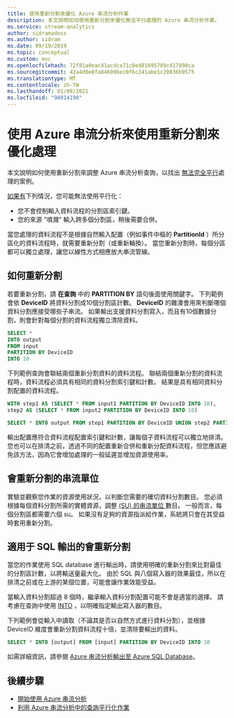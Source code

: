 ```yaml
---
title: 使用重新分割來優化 Azure 串流分析作業
description: 本文說明如何使用重新分割來優化無法平行處理的 Azure 串流分析作業。
ms.service: stream-analytics
author: sidramadoss
ms.author: sidram
ms.date: 09/19/2019
ms.topic: conceptual
ms.custom: mvc
ms.openlocfilehash: 72f81a0eac81acdca71c8ed81695789c417898ca
ms.sourcegitcommit: 42a4d0e8fa84609bec0f6c241abe1c20036b9575
ms.translationtype: MT
ms.contentlocale: zh-TW
ms.lasthandoff: 01/08/2021
ms.locfileid: "98014190"
---
```

# <a name="use-repartitioning-to-optimize-processing-with-azure-stream-analytics"></a>使用 Azure 串流分析來使用重新分割來優化處理

本文說明如何使用重新分割來調整 Azure 串流分析查詢，以找出 [無法完全平行](stream-analytics-scale-jobs.md)處理的案例。

[如果有](stream-analytics-parallelization.md)下列情況，您可能無法使用平行化：

* 您不會控制輸入資料流程的分割區索引鍵。
* 您的來源 "噴濺" 輸入跨多個分割區，稍後需要合併。

當您處理的資料流程不是根據自然輸入配置（例如事件中樞的 **PartitionId** ）所分區化的資料流程時，就需要重新分割（或重新輪換）。 當您重新分割時，每個分區都可以獨立處理，讓您以線性方式相應放大串流管線。

## <a name="how-to-repartition"></a>如何重新分割

若要重新分割，請 **在查詢** 中的 **PARTITION BY** 語句後面使用關鍵字。 下列範例會依 **DeviceID** 將資料分割成10個分割區計數。 **DeviceID** 的雜湊會用來判斷哪個資料分割應接受哪些子串流。 如果輸出支援資料分割寫入，而且有10個數據分割，則會針對每個分割的資料流程獨立清除資料。

```sql
SELECT * 
INTO output
FROM input
PARTITION BY DeviceID 
INTO 10
```

下列範例查詢會聯結兩個重新分割資料的資料流程。 聯結兩個重新分割的資料流程時，資料流程必須具有相同的資料分割索引鍵和計數。 結果是具有相同資料分割配置的資料流程。

```sql
WITH step1 AS (SELECT * FROM input1 PARTITION BY DeviceID INTO 10),
step2 AS (SELECT * FROM input2 PARTITION BY DeviceID INTO 10)

SELECT * INTO output FROM step1 PARTITION BY DeviceID UNION step2 PARTITION BY DeviceID
```

輸出配置應符合資料流程配置索引鍵和計數，讓每個子資料流程可以獨立地排清。 您也可以在排清之前，透過不同的配置重新合併和重新分配資料流程，但您應該避免該方法，因為它會增加處理的一般延遲並增加資源使用率。

## <a name="streaming-units-for-repartitions"></a>會重新分割的串流單位

實驗並觀察您作業的資源使用狀況，以判斷您需要的確切資料分割數目。 您必須根據每個資料分割所需的實體資源，調整 [ (SU) 的串流單位 ](stream-analytics-streaming-unit-consumption.md) 數目。 一般而言，每個分割區都需要六個 su。 如果沒有足夠的資源指派給作業，系統將只會在其受益時套用重新分割。

## <a name="repartitions-for-sql-output"></a>適用于 SQL 輸出的會重新分割

當您的作業使用 SQL database 進行輸出時，請使用明確的重新分割來比對最佳的分割區計數，以將輸送量最大化。 由於 SQL 與八個寫入器的效果最佳，所以在排清之前或在上游的某個位置，可能會讓作業效能受益。 

當輸入資料分割超過 8 個時，繼承輸入資料分割配置可能不會是適當的選擇。 請考慮在查詢中使用 [INTO](/stream-analytics-query/into-azure-stream-analytics#into-shard-count) ，以明確指定輸出寫入器的數目。 

下列範例會從輸入中讀取（不論其是否以自然方式進行資料分割），並根據 DeviceID 維度會重新分割資料流程十倍，並清除要輸出的資料。 

```sql
SELECT * INTO [output] FROM [input] PARTITION BY DeviceID INTO 10
```

如需詳細資訊，請參閱 [Azure 串流分析輸出至 Azure SQL Database](stream-analytics-sql-output-perf.md)。


## <a name="next-steps"></a>後續步驟

* [開始使用 Azure 串流分析](stream-analytics-introduction.md)
* [利用 Azure 串流分析中的查詢平行化作業](stream-analytics-parallelization.md)
